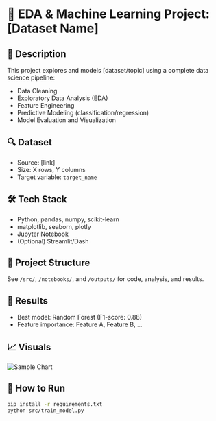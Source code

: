 # 🧠 EDA & Machine Learning Project: [Dataset Name]

## 📖 Description

This project explores and models [dataset/topic] using a complete data science pipeline:
- Data Cleaning
- Exploratory Data Analysis (EDA)
- Feature Engineering
- Predictive Modeling (classification/regression)
- Model Evaluation and Visualization

## 🔍 Dataset

- Source: [link]
- Size: X rows, Y columns
- Target variable: `target_name`

## 🛠️ Tech Stack

- Python, pandas, numpy, scikit-learn
- matplotlib, seaborn, plotly
- Jupyter Notebook
- (Optional) Streamlit/Dash

## 📂 Project Structure

See `/src/`, `/notebooks/`, and `/outputs/` for code, analysis, and results.

## 🧪 Results

- Best model: Random Forest (F1-score: 0.88)
- Feature importance: Feature A, Feature B, ...

## 📈 Visuals

![Sample Chart](./screenshots/eda-plot.png)

## 🚀 How to Run

```bash
pip install -r requirements.txt
python src/train_model.py

